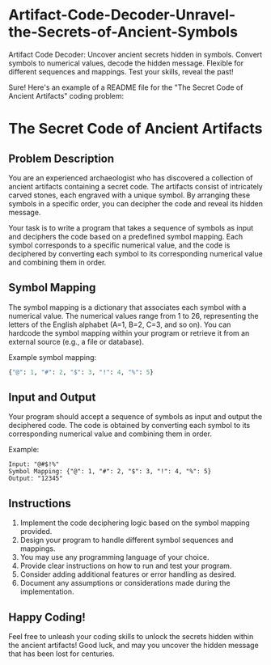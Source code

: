 # Artifact-Code-Decoder-Unravel-the-Secrets-of-Ancient-Symbols
Artifact Code Decoder: Uncover ancient secrets hidden in symbols. Convert symbols to numerical values, decode the hidden message. Flexible for different sequences and mappings. Test your skills, reveal the past!

Sure! Here's an example of a README file for the "The Secret Code of Ancient Artifacts" coding problem:

# The Secret Code of Ancient Artifacts

## Problem Description

You are an experienced archaeologist who has discovered a collection of ancient artifacts containing a secret code. The artifacts consist of intricately carved stones, each engraved with a unique symbol. By arranging these symbols in a specific order, you can decipher the code and reveal its hidden message.

Your task is to write a program that takes a sequence of symbols as input and deciphers the code based on a predefined symbol mapping. Each symbol corresponds to a specific numerical value, and the code is deciphered by converting each symbol to its corresponding numerical value and combining them in order.

## Symbol Mapping

The symbol mapping is a dictionary that associates each symbol with a numerical value. The numerical values range from 1 to 26, representing the letters of the English alphabet (A=1, B=2, C=3, and so on). You can hardcode the symbol mapping within your program or retrieve it from an external source (e.g., a file or database).

Example symbol mapping:

```python
{"@": 1, "#": 2, "$": 3, "!": 4, "%": 5}
```

## Input and Output

Your program should accept a sequence of symbols as input and output the deciphered code. The code is obtained by converting each symbol to its corresponding numerical value and combining them in order.

Example:

```
Input: "@#$!%"
Symbol Mapping: {"@": 1, "#": 2, "$": 3, "!": 4, "%": 5}
Output: "12345"
```

## Instructions

1. Implement the code deciphering logic based on the symbol mapping provided.
2. Design your program to handle different symbol sequences and mappings.
3. You may use any programming language of your choice.
4. Provide clear instructions on how to run and test your program.
5. Consider adding additional features or error handling as desired.
6. Document any assumptions or considerations made during the implementation.

## Happy Coding!

Feel free to unleash your coding skills to unlock the secrets hidden within the ancient artifacts! Good luck, and may you uncover the hidden message that has been lost for centuries.

